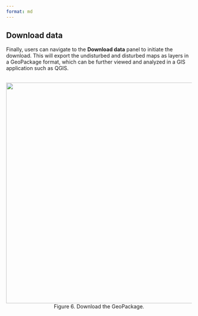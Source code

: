 ```yaml
---
format: md
---
```



## Download data

Finally, users can navigate to the **Download data** panel to initiate the download. This will export the undisturbed and disturbed maps as layers in a GeoPackage format, 
which can be further viewed and analyzed in a GIS application such as QGIS.
<br><br>
<center><img src="pics/dwd.png" width="600"><br>Figure 6. Download the GeoPackage.</center>
<br><br>